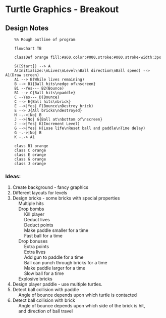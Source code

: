 # Turtle Graphics - Breakout
## Design Notes


```mermaid
    %% Rough outline of program
        
    flowchart TB

    classDef orange fill:#a60,color:#000,stroke:#000,stroke-width:3px
    
    S([Start]) --> A
    A(Initialize:\nLives\nLevel\nBall direction\nBall speed) --> A1(Draw screen)
    A1 --> B(While lives remaining)
    B --> B1{Ball hits\nedge of\nscreen}
    B1 --Yes--- B2(Bounce)
    B1 --> C{Ball hits\npaddle}
    C --Yes--- D(Bounce)
    C --> E{Ball hits\nbrick} 
    E -->|Yes| F(Bounce\nDestroy brick)
    E --> J{All bricks\ndestroyed}
    H -.->|No| B
    J -->|No| G{Ball at\nbottom of\nscreen}
    J -->|Yes| K(Increment Level)
    G -->|Yes| H(Lose life\nReset ball and paddle\nTime delay)
    G -.->|No| B
    K -.-> A1
    
    class B1 orange
    class C orange
    class E orange
    class G orange
    class J orange

```

### Ideas:
1. Create background - fancy graphics 
2. Different layouts for levels
3. Design bricks - some bricks with special properties \
&emsp; Multiple hits\
&emsp; Drop bombs \
&emsp; &emsp; Kill player \
&emsp; &emsp; Deduct lives \
&emsp; &emsp; Deduct points \
&emsp; &emsp; Make paddle smaller for a time \
&emsp; &emsp; Fast ball for a time \
&emsp; Drop bonuses \
&emsp; &emsp; Extra points \
&emsp; &emsp; Extra lives \
&emsp; &emsp; Add gun to paddle for a time \
&emsp; &emsp; Ball can punch through bricks for a time \
&emsp; &emsp; Make paddle larger for a time \
&emsp; &emsp; Slow ball for a time \
&emsp; Explosive bricks 
4. Design player paddle - use multiple turtles. 
5. Detect ball collision with paddle \
&emsp; Angle of bounce depends upon which turtle is contacted 
6. Detect ball collision with brick \
&emsp; Angle of bounce depends upon which side of the brick is hit, \
&emsp; and direction of ball travel 
